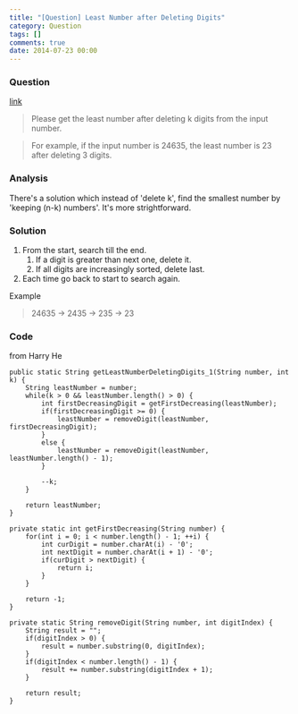 ```yaml
---
title: "[Question] Least Number after Deleting Digits"
category: Question
tags: []
comments: true
date: 2014-07-23 00:00
---
```



### Question 

[link](http://codercareer.blogspot.sg/2013/11/no-48-least-number-after-deleting-digits.html)

> Please get the least number after deleting k digits from the input number. 

> For example, if the input number is 24635, the least number is 23 after deleting 3 digits. 

### Analysis

There's a solution which instead of 'delete k', find the smallest number by 'keeping (n-k) numbers'. It's more strightforward. 

### Solution

1. From the start, search till the end.
    1. If a digit is greater than next one, delete it. 
    1. If all digits are increasingly sorted, delete last. 
1. Each time go back to start to search again. 

Example

> 24635 -> 2435 -> 235 -> 23

### Code

from Harry He

    public static String getLeastNumberDeletingDigits_1(String number, int k) {
        String leastNumber = number;
        while(k > 0 && leastNumber.length() > 0) {
            int firstDecreasingDigit = getFirstDecreasing(leastNumber);
            if(firstDecreasingDigit >= 0) {
                leastNumber = removeDigit(leastNumber, firstDecreasingDigit);
            }
            else {
                leastNumber = removeDigit(leastNumber, leastNumber.length() - 1);
            }

            --k;
        }

        return leastNumber;
    }

    private static int getFirstDecreasing(String number) {
        for(int i = 0; i < number.length() - 1; ++i) {
            int curDigit = number.charAt(i) - '0';
            int nextDigit = number.charAt(i + 1) - '0';
            if(curDigit > nextDigit) {
                return i;
            }
        }

        return -1;
    }

    private static String removeDigit(String number, int digitIndex) {
        String result = "";
        if(digitIndex > 0) {
            result = number.substring(0, digitIndex);
        }
        if(digitIndex < number.length() - 1) {
            result += number.substring(digitIndex + 1);
        }

        return result;
    }
